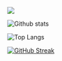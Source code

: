 <!--
**acentior/acentior** is a ✨ _special_ ✨ repository because its `README.md` (this file) appears on your GitHub profile.

Here are some ideas to get you started:

- 🔭 I’m currently working on ...
- 🌱 I’m currently learning ...
- 👯 I’m looking to collaborate on ...
- 🤔 I’m looking for help with ...
- 💬 Ask me about ...
- 📫 How to reach me: ...
- 😄 Pronouns: ...
- ⚡ Fun fact: ...
-->

![](https://komarev.com/ghpvc/?username=acentior&style=flat-square)

![Github stats](https://github-readme-stats-eight-theta.vercel.app/api?username=acentior&show_icons=true&theme=darcula&hide_border=true&bg_color=00000000&include_all_commits=true&count_private=true)

![Top Langs](https://github-readme-stats.vercel.app/api/top-langs/?username=acentior&layout=compact&langs_count=8&theme=darcula&hide_border=true&bg_color=00000000&exclude_repo=CryptoTax,pancakeswap-core-contracts)

[![GitHub Streak](http://github-readme-streak-stats.herokuapp.com?user=acentior&theme=darcula&hide_border=true&background=FFFFFF00)](https://git.io/streak-stats)
